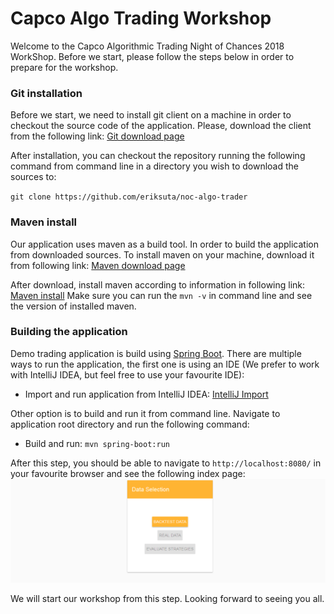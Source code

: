 # Capco Algo Trading Workshop #

Welcome to the Capco Algorithmic Trading Night of Chances 2018 WorkShop. Before we start, 
please follow the steps below in order to prepare for the workshop.

### Git installation ###
Before we start, we need to install git client on a machine in order to checkout the
source code of the application. Please, download the client from the following link:
[Git download page](https://git-scm.com/downloads)

After installation, you can checkout the repository running the following command from command
line in a directory you wish to download the sources to:

`git clone https://github.com/eriksuta/noc-algo-trader`

### Maven install ###
Our application uses maven as a build tool. In order to build the application from downloaded sources. To
install maven on your machine, download it from following link:
[Maven download page](https://maven.apache.org/download.cgi)

After download, install maven according to information in following link: 
[Maven install](https://maven.apache.org/install.html)
Make sure you can run the `mvn -v` in command line and see the version of installed maven.

### Building the application ###
Demo trading application is build using [Spring Boot](https://projects.spring.io/spring-boot/). There are
multiple ways to run the application, the first one is using an IDE (We prefer to work with IntelliJ IDEA,
but feel free to use your favourite IDE):
* Import and run application from IntelliJ IDEA: [IntelliJ Import](https://www.jetbrains.com/help/idea/maven.html#maven_import_project_start)

Other option is to build and run it from command line. Navigate to application root directory and run the following command:
* Build and run: `mvn spring-boot:run`

After this step, you should be able to navigate to `http://localhost:8080/` in your favourite browser and
see the following index page:
![Login Page](https://github.com/eriksuta/noc-algo-trader/blob/master/media/index-page.PNG "Login Page")

We will start our workshop from this step. Looking forward to seeing you all.


